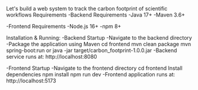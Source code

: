 Let's build a web system to track the carbon footprint of scientific workflows
Requirements
-Backend Requirements
-Java 17+
-Maven 3.6+

-Frontend Requirements
-Node.js 16+
-npm 8+

Installation & Running:
-Backend Startup
-Navigate to the backend directory
-Package the application using Maven
cd frontend
mvn clean package
mvn spring-boot:run
or
java -jar target/carbon_footprint-1.0.0.jar
-Backend service runs at: http://localhost:8080

-Frontend Startup
-Navigate to the frontend directory
cd frontend
Install dependencies
npm install
npm run dev
-Frontend application runs at: http://localhost:5173
